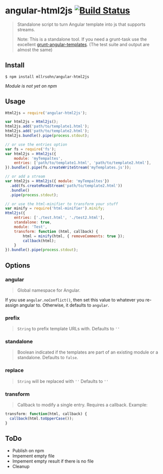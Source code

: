angular-html2js [![Build Status][travis-image]][travis-url]
=======

> Standalone script to turn Angular template into js that supports streams.
> 
> Note: This is a standalone tool.
> If you need a grunt-task use the excellent
> [grunt-angular-templates](https://github.com/ericclemmons/grunt-angular-templates). (The test suite and output are almost the same)

Install
-----
```
$ npm install mllrsohn/angular-html2js
```

*Module is not yet on npm*

Usage
-----
```javascript
Html2js = require('angular-html2js');

var html2js = Html2js();
html2js.add('path/to/template1.html');
html2js.add('path/to/template2.html');
html2js.bundle().pipe(process.stdout);

// or use the entries option
var fs = require('fs');
var html2js = Html2js({
    module: 'myTempaltes',
    entries: ['path/to/template1.html', 'path/to/template2.html'],
}).bundle().pipe(fs.createWriteStream('myTemplates.js'));

// or add a stream
var html2js = Html2js({ module: 'myTempaltes'})
  .add(fs.createReadStream('path/to/template2.html'))
  .bundle()
  .pipe(process.stdout);

// or use the html-minifier to transform your stuff
var minify = require('html-minifier').minify;
Html2js({
    entries: ['./test.html', './test2.html'],
    standalone: true,
    module: 'Test',
    transform: function (html, callback) {
        html = minify(html, { removeComments: true });
        callback(html);
    }
}).bundle().pipe(process.stdout);

```

## Options

### angular

> Global namespace for Angular.

If you use `angular.noConflict()`, then set this value to whatever you
re-assign angular to.  Otherwise, it defaults to `angular`.

### prefix

> `String` to prefix template URLs with.
Defaults to `''`

### standalone

> Boolean indicated if the templates are part of an existing module or a standalone.
Defaults to `false`.

### replace

> `String` will be replaced with `''`
Defaults to `''`

### transform

> Callback to modify a single entry. Requires a callback. Example:
```js
transform: function(html, callback) {
  callback(html.toUpperCase());
}
```



ToDo
-----
- Publish on npm
- Impement empty file
- Impement empty result if there is no file
- Cleanup

[travis-url]: http://travis-ci.org/mllrsohn/angular-html2js
[travis-image]: https://secure.travis-ci.org/mllrsohn/angular-html2js.png?branch=master
